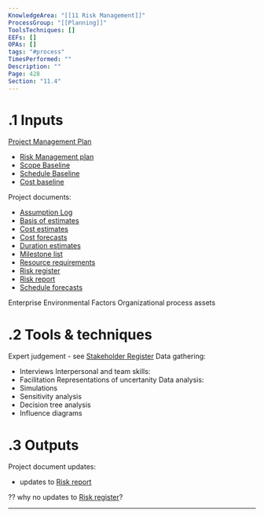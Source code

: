 ```yaml
---
KnowledgeArea: "[[11 Risk Management]]"
ProcessGroup: "[[Planning]]"
ToolsTechniques: []
EEFs: []
OPAs: []
tags: "#process"
TimesPerformed: ""
Description: ""
Page: 428
Section: "11.4"
---
```

# .1 Inputs

[Project Management Plan](Project%20Management%20Plan.md)
* [Risk Management plan](Risk%20Management%20plan.md)
* [Scope Baseline](Scope%20Baseline.md)
* [Schedule Baseline](Schedule%20Baseline.md)
* [Cost baseline](Cost%20baseline.md)

Project documents:
* [Assumption Log](Assumption%20Log.md)
* [Basis of estimates](Basis%20of%20estimates.md)
* [Cost estimates](Cost%20estimates.md)
* [Cost forecasts](Cost%20forecasts.md)
* [Duration estimates](Duration%20estimates.md)
* [Milestone list](Milestone%20list.md)
* [Resource requirements](Resource%20requirements.md)
* [Risk register](Risk%20register.md)
* [Risk report](Risk%20report.md)
* [Schedule forecasts](Schedule%20forecasts.md)

Enterprise Environmental Factors
Organizational process assets

# .2 Tools & techniques
Expert judgement - see [Stakeholder Register](Stakeholder%20Register.md)
Data gathering:
* Interviews
Interpersonal and team skills:
* Facilitation
Representations of uncertanity
Data analysis:
* Simulations
* Sensitivity analysis
* Decision tree analysis
* Influence diagrams

# .3 Outputs
Project document updates:
* updates to [Risk report](Risk%20report.md)

?? why no updates to [Risk register](Risk%20register.md)?

---
